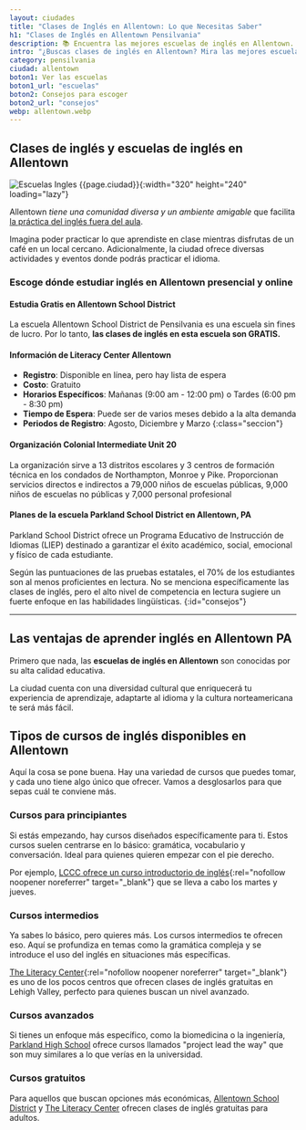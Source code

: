 ```yaml
---
layout: ciudades
title: "Clases de Inglés en Allentown: Lo que Necesitas Saber"
h1: "Clases de Inglés en Allentown Pensilvania"
description: 📚 Encuentra las mejores escuelas de inglés en Allentown. Desde clases gratuitas hasta cursos avanzados. ➡️ ¡Haz clic para saber más!
intro: "¿Buscas clases de inglés en Allentown? Mira las mejores escuelas y cursos."
category: pensilvania
ciudad: allentown
boton1: Ver las escuelas
boton1_url: "escuelas"
boton2: Consejos para escoger
boton2_url: "consejos"
webp: allentown.webp
---
```

## Clases de inglés y escuelas de inglés en Allentown

![Escuelas Ingles {{page.ciudad}}]({{site.baseurl}}/img/{{page.webp}} "Clases inglés {{page.ciudad|capitalize}}"){:width="320" height="240" loading="lazy"}

Allentown *tiene una comunidad diversa y un ambiente amigable* que facilita [la práctica del inglés fuera del aula]({{site.baseurl}}/#formulario).

Imagina poder practicar lo que aprendiste en clase mientras disfrutas de un café en un local cercano. Adicionalmente, la ciudad ofrece diversas actividades y eventos donde podrás practicar el idioma.

### Escoge dónde estudiar inglés en Allentown presencial y online

#### Estudia Gratis en Allentown School District

La escuela Allentown School District de Pensilvania es una escuela sin fines de lucro. Por lo tanto, **las clases de inglés en esta escuela son GRATIS.**

#### Información de Literacy Center Allentown

- **Registro**: Disponible en línea, pero hay lista de espera
- **Costo**: Gratuito
- **Horarios Específicos**: Mañanas (9:00 am - 12:00 pm) o Tardes (6:00 pm - 8:30 pm)
- **Tiempo de Espera**: Puede ser de varios meses debido a la alta demanda
- **Periodos de Registro**: Agosto, Diciembre y Marzo
{:class="seccion"}

#### Organización Colonial Intermediate Unit 20

La organización sirve a 13 distritos escolares y 3 centros de formación técnica en los condados de Northampton, Monroe y Pike. Proporcionan servicios directos e indirectos a 79,000 niños de escuelas públicas, 9,000 niños de escuelas no públicas y 7,000 personal profesional

#### Planes de la escuela Parkland School District en Allentown, PA

Parkland School District ofrece un Programa Educativo de Instrucción de Idiomas (LIEP) destinado a garantizar el éxito académico, social, emocional y físico de cada estudiante.

Según las puntuaciones de las pruebas estatales, el 70% de los estudiantes son al menos proficientes en lectura. No se menciona específicamente las clases de inglés, pero el alto nivel de competencia en lectura sugiere un fuerte enfoque en las habilidades lingüísticas.
{:id="consejos"}

----

## Las ventajas de aprender inglés en Allentown PA

Primero que nada, las **escuelas de inglés en Allentown** son conocidas por su alta calidad educativa.

La ciudad cuenta con una diversidad cultural que enriquecerá tu experiencia de aprendizaje, adaptarte al idioma y la cultura norteamericana te será más fácil.

## Tipos de cursos de inglés disponibles en Allentown

Aquí la cosa se pone buena. Hay una variedad de cursos que puedes tomar, y cada uno tiene algo único que ofrecer. Vamos a desglosarlos para que sepas cuál te conviene más.

### Cursos para principiantes

Si estás empezando, hay cursos diseñados específicamente para ti. Estos cursos suelen centrarse en lo básico: gramática, vocabulario y conversación. Ideal para quienes quieren empezar con el pie derecho.

Por ejemplo, [LCCC ofrece un curso introductorio de inglés](https://www.wfmz.com/espanol/comunidad/lccc-ayuda-a-quienes-deseen-aprender-ingl-s/article_ff4b7694-2a8c-5ad7-a990-a9a6be72db52.html){:rel="nofollow noopener noreferrer" target="_blank"} que se lleva a cabo los martes y jueves.

### Cursos intermedios

Ya sabes lo básico, pero quieres más. Los cursos intermedios te ofrecen eso. Aquí se profundiza en temas como la gramática compleja y se introduce el uso del inglés en situaciones más específicas.

[The Literacy Center](https://theliteracycenter-lv.org/english-language-classes/){:rel="nofollow noopener noreferrer" target="_blank"} es uno de los pocos centros que ofrecen clases de inglés gratuitas en Lehigh Valley, perfecto para quienes buscan un nivel avanzado.

### Cursos avanzados

Si tienes un enfoque más específico, como la biomedicina o la ingeniería, [Parkland High School](#planes-de-la-escuela-parkland-school-district-en-allentown-pa) ofrece cursos llamados "project lead the way" que son muy similares a lo que verías en la universidad.

### Cursos gratuitos

Para aquellos que buscan opciones más económicas, [Allentown School District](#planes-de-la-escuela-allentown-school-district) y [The Literacy Center](#planes-de-literacy-center-allentown) ofrecen clases de inglés gratuitas para adultos.
